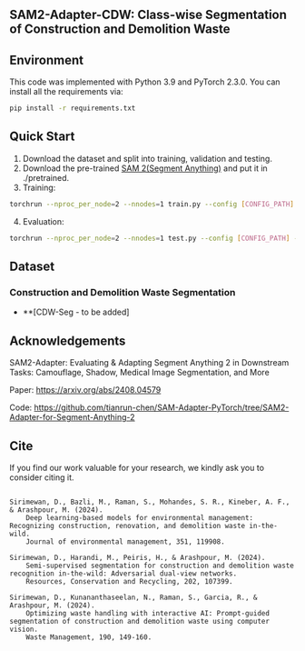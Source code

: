 ## SAM2-Adapter-CDW: Class-wise Segmentation of Construction and Demolition Waste
## Environment
This code was implemented with Python 3.9 and PyTorch 2.3.0. You can install all the requirements via:
```bash
pip install -r requirements.txt
```


## Quick Start
1. Download the dataset and split into training, validation and testing.
2. Download the pre-trained [SAM 2(Segment Anything)](https://github.com/facebookresearch/segment-anything-2) and put it in ./pretrained.
3. Training:
```bash
torchrun --nproc_per_node=2 --nnodes=1 train.py --config [CONFIG_PATH]
```

4. Evaluation:
```bash
torchrun --nproc_per_node=2 --nnodes=1 test.py --config [CONFIG_PATH] --model [MODEL_PATH]
```

## Dataset

### Construction and Demolition Waste Segmentation
- **[CDW-Seg - to be added]

## Acknowledgements

SAM2-Adapter: Evaluating & Adapting Segment Anything 2 in Downstream Tasks: Camouflage, Shadow, Medical Image Segmentation, and More

Paper: https://arxiv.org/abs/2408.04579

Code: https://github.com/tianrun-chen/SAM-Adapter-PyTorch/tree/SAM2-Adapter-for-Segment-Anything-2

## Cite

If you find our work valuable for your research, we kindly ask you to consider citing it.
```

Sirimewan, D., Bazli, M., Raman, S., Mohandes, S. R., Kineber, A. F., & Arashpour, M. (2024).
    Deep learning-based models for environmental management: Recognizing construction, renovation, and demolition waste in-the-wild.
    Journal of environmental management, 351, 119908.

Sirimewan, D., Harandi, M., Peiris, H., & Arashpour, M. (2024).
    Semi-supervised segmentation for construction and demolition waste recognition in-the-wild: Adversarial dual-view networks.
    Resources, Conservation and Recycling, 202, 107399. 

Sirimewan, D., Kunananthaseelan, N., Raman, S., Garcia, R., & Arashpour, M. (2024).
    Optimizing waste handling with interactive AI: Prompt-guided segmentation of construction and demolition waste using computer vision.
    Waste Management, 190, 149-160.

```


